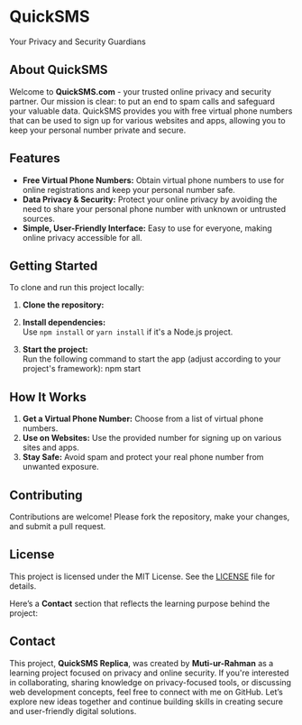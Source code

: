 
# QuickSMS 

Your Privacy and Security Guardians

## About QuickSMS

Welcome to **QuickSMS.com** - your trusted online privacy and security partner. Our mission is clear: to put an end to spam calls and safeguard your valuable data. QuickSMS provides you with free virtual phone numbers that can be used to sign up for various websites and apps, allowing you to keep your personal number private and secure.

## Features

- **Free Virtual Phone Numbers:** Obtain virtual phone numbers to use for online registrations and keep your personal number safe.
- **Data Privacy & Security:** Protect your online privacy by avoiding the need to share your personal phone number with unknown or untrusted sources.
- **Simple, User-Friendly Interface:** Easy to use for everyone, making online privacy accessible for all.

## Getting Started

To clone and run this project locally:

1. **Clone the repository:**
   
2. **Install dependencies:**  
   Use `npm install` or `yarn install` if it's a Node.js project.

3. **Start the project:**  
   Run the following command to start the app (adjust according to your project's framework):
   npm start
   
## How It Works

1. **Get a Virtual Phone Number:** Choose from a list of virtual phone numbers.
2. **Use on Websites:** Use the provided number for signing up on various sites and apps.
3. **Stay Safe:** Avoid spam and protect your real phone number from unwanted exposure.

## Contributing

Contributions are welcome! Please fork the repository, make your changes, and submit a pull request. 

## License

This project is licensed under the MIT License. See the [LICENSE](LICENSE) file for details.

Here’s a **Contact** section that reflects the learning purpose behind the project:

## Contact

This project, **QuickSMS Replica**, was created by **Muti-ur-Rahman** as a learning project focused on privacy and online security. If you're interested in collaborating, sharing knowledge on privacy-focused tools, or discussing web development concepts, feel free to connect with me on GitHub. Let’s explore new ideas together and continue building skills in creating secure and user-friendly digital solutions.

